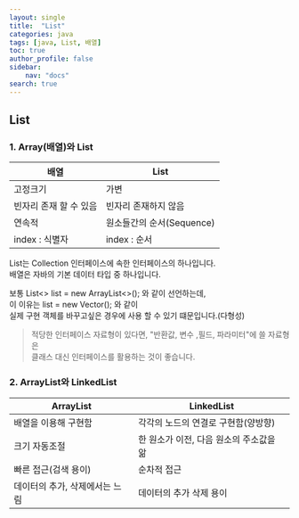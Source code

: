```yaml
---
layout: single
title:  "List"
categories: java
tags: [java, List, 배열]
toc: true
author_profile: false
sidebar:
    nav: "docs"
search: true
---
```


## List
### 1. Array(배열)와 List
|배열   |List   |
|---|---|
|고정크기   |가변   |
|빈자리 존재 할 수 있음   |빈자리 존재하지 않음   |
|연속적   |원소들간의 순서(Sequence)   |
|index : 식별자|index : 순서|
  
  List는 Collection 인터페이스에 속한 인터페이스의 하나입니다.  
  배열은 자바의 기본 데이터 타입 중 하나입니다.  
  
보통 List<> list = new ArrayList<>(); 와 같이 선언하는데,  
이 이유는 list = new Vector(); 와 같이  
실제 구현 객체를 바꾸고싶은 경우에 사용 할 수 있기 떄문입니다.(다형성)  
  
> 적당한 인터페이스 자료형이 있다면, "반환값, 변수 ,필드, 파라미터"에 쓸 자료형은  
> 클래스 대신 인터페이스를 활용하는 것이 좋습니다.

### 2. ArrayList와 LinkedList
|ArrayList   |LinkedList   |
|---|---|
|배열을 이용해 구현함   |각각의 노드의 연결로 구현함(양방향)   |
|크기 자동조절   |한 원소가 이전, 다음 원소의 주소값을 앎   |
|빠른 접근(검색 용이)   |순차적 접근   |
|데이터의 추가, 삭제에서는 느림|데이터의 추가 삭제 용이 |
